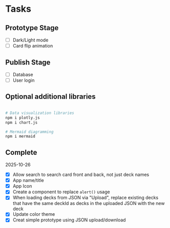 # Tasks

## Prototype Stage

- [ ] Dark/Light mode
- [ ] Card flip animation

## Publish Stage

- [ ] Database
- [ ] User login

## Optional additional libraries

```bash

# Data visualization libraries
npm i plotly.js
npm i chart.js

# Mermaid diagramming
npm i mermaid
```

## Complete

2025-10-26

- [x] Allow search to search card front and back, not just deck names
- [x] App name/title
- [x] App Icon
- [x] Create a component to replace `alert()` usage
- [x] When loading decks from JSON via "Upload", replace existing decks that have the same deckId as decks in the uploaded JSON with the new deck
- [x] Update color theme
- [x] Creat simple prototype using JSON upload/download